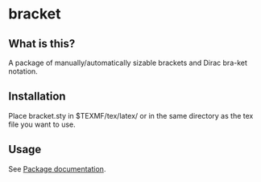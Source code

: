 # bracket

## What is this?

A package of manually/automatically sizable brackets and Dirac bra-ket notation.

## Installation

Place bracket.sty in $TEXMF/tex/latex/ or in the same directory as the tex file you want to use.

## Usage

See [Package documentation](bracket.pdf).
